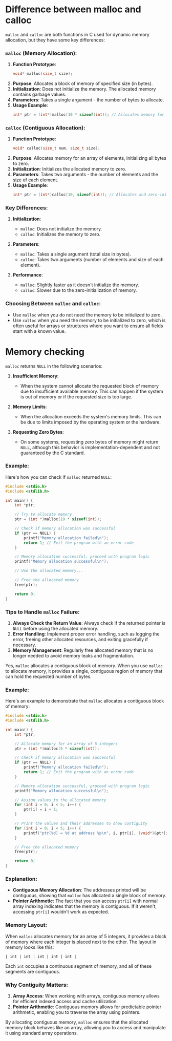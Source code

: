 # Difference between malloc and calloc
`malloc` and `calloc` are both functions in C used for dynamic memory allocation, but they have some key differences:

### `malloc` (Memory Allocation):
1. **Function Prototype**: 
   ```c
   void* malloc(size_t size);
   ```
2. **Purpose**: Allocates a block of memory of specified size (in bytes).
3. **Initialization**: Does not initialize the memory. The allocated memory contains garbage values.
4. **Parameters**: Takes a single argument - the number of bytes to allocate.
5. **Usage Example**:
   ```c
   int* ptr = (int*)malloc(10 * sizeof(int)); // Allocates memory for an array of 10 integers
   ```

### `calloc` (Contiguous Allocation):
1. **Function Prototype**: 
   ```c
   void* calloc(size_t num, size_t size);
   ```
2. **Purpose**: Allocates memory for an array of elements, initializing all bytes to zero.
3. **Initialization**: Initializes the allocated memory to zero.
4. **Parameters**: Takes two arguments - the number of elements and the size of each element.
5. **Usage Example**:
   ```c
   int* ptr = (int*)calloc(10, sizeof(int)); // Allocates and zero-initializes memory for an array of 10 integers
   ```

### Key Differences:
1. **Initialization**:
   - `malloc`: Does not initialize the memory.
   - `calloc`: Initializes the memory to zero.
   
2. **Parameters**:
   - `malloc`: Takes a single argument (total size in bytes).
   - `calloc`: Takes two arguments (number of elements and size of each element).

3. **Performance**:
   - `malloc`: Slightly faster as it doesn't initialize the memory.
   - `calloc`: Slower due to the zero-initialization of memory.

### Choosing Between `malloc` and `calloc`:
- Use `malloc` when you do not need the memory to be initialized to zero.
- Use `calloc` when you need the memory to be initialized to zero, which is often useful for arrays or structures where you want to ensure all fields start with a known value.




# Memory checking

`malloc` returns `NULL` in the following scenarios:

1. **Insufficient Memory**:
   - When the system cannot allocate the requested block of memory due to insufficient available memory. This can happen if the system is out of memory or if the requested size is too large.

2. **Memory Limits**:
   - When the allocation exceeds the system's memory limits. This can be due to limits imposed by the operating system or the hardware.

3. **Requesting Zero Bytes**:
   - On some systems, requesting zero bytes of memory might return `NULL`, although this behavior is implementation-dependent and not guaranteed by the C standard.

### Example:
Here's how you can check if `malloc` returned `NULL`:

```c
#include <stdio.h>
#include <stdlib.h>

int main() {
    int *ptr;

    // Try to allocate memory
    ptr = (int *)malloc(10 * sizeof(int));

    // Check if memory allocation was successful
    if (ptr == NULL) {
        printf("Memory allocation failed\n");
        return 1; // Exit the program with an error code
    }

    // Memory allocation successful, proceed with program logic
    printf("Memory allocation successful\n");

    // Use the allocated memory...

    // Free the allocated memory
    free(ptr);

    return 0;
}
```

### Tips to Handle `malloc` Failure:
1. **Always Check the Return Value**: Always check if the returned pointer is `NULL` before using the allocated memory.
2. **Error Handling**: Implement proper error handling, such as logging the error, freeing other allocated resources, and exiting gracefully if necessary.
3. **Memory Management**: Regularly free allocated memory that is no longer needed to avoid memory leaks and fragmentation.




Yes, `malloc` allocates a contiguous block of memory. When you use `malloc` to allocate memory, it provides a single, contiguous region of memory that can hold the requested number of bytes.

### Example:
Here's an example to demonstrate that `malloc` allocates a contiguous block of memory:

```c
#include <stdio.h>
#include <stdlib.h>

int main() {
    int *ptr;

    // Allocate memory for an array of 5 integers
    ptr = (int *)malloc(5 * sizeof(int));

    // Check if memory allocation was successful
    if (ptr == NULL) {
        printf("Memory allocation failed\n");
        return 1; // Exit the program with an error code
    }

    // Memory allocation successful, proceed with program logic
    printf("Memory allocation successful\n");

    // Assign values to the allocated memory
    for (int i = 0; i < 5; i++) {
        ptr[i] = i + 1;
    }

    // Print the values and their addresses to show contiguity
    for (int i = 0; i < 5; i++) {
        printf("ptr[%d] = %d at address %p\n", i, ptr[i], (void*)&ptr[i]);
    }

    // Free the allocated memory
    free(ptr);

    return 0;
}
```

### Explanation:
- **Contiguous Memory Allocation**: The addresses printed will be contiguous, showing that `malloc` has allocated a single block of memory.
- **Pointer Arithmetic**: The fact that you can access `ptr[i]` with normal array indexing indicates that the memory is contiguous. If it weren't, accessing `ptr[i]` wouldn't work as expected.

### Memory Layout:
When `malloc` allocates memory for an array of 5 integers, it provides a block of memory where each integer is placed next to the other. The layout in memory looks like this:

```
| int | int | int | int | int |
```

Each `int` occupies a continuous segment of memory, and all of these segments are contiguous.

### Why Contiguity Matters:
1. **Array Access**: When working with arrays, contiguous memory allows for efficient indexed access and cache utilization.
2. **Pointer Arithmetic**: Contiguous memory allows for predictable pointer arithmetic, enabling you to traverse the array using pointers.

By allocating contiguous memory, `malloc` ensures that the allocated memory block behaves like an array, allowing you to access and manipulate it using standard array operations.